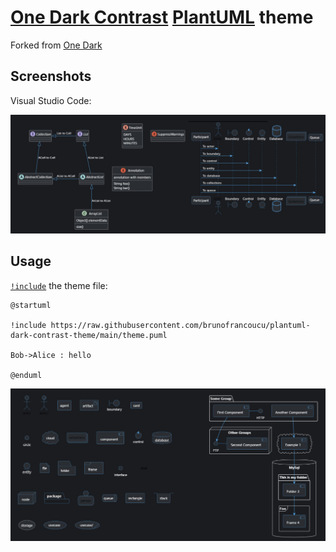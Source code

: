 # [One Dark Contrast](https://github.com/brunofrancoucu/plantuml-dark-contrast-theme) [PlantUML](https://plantuml.com) theme

Forked from [One Dark](https://github.com/atom/atom/tree/v1.53.0/packages/one-dark-ui)

## Screenshots

<!-- JetBrains:

![Screenshot of WebStorm with PlantUML diagram code in left pane and diagram preview with One Dark PlantUML theme in right pane](docs/ide-screenshots/jetbrains.png) -->

Visual Studio Code:

<!-- ![Screenshot of Visual Studio Code with PlantUML diagram code in left pane and diagram preview with One Dark PlantUML theme in right pane](docs/ide-screenshots/vs-code.png) -->

![Screenshot of Visual Studio Code with PlantUML diagram code in left pane and diagram preview with One Dark PlantUML theme in right pane, PlantUML class diagram with One Dark Theme](docs/example-1.JPG)

## Usage

[`!include`](https://plantuml.com/preprocessing#393335a6fd28a804) the theme file:

```puml
@startuml

!include https://raw.githubusercontent.com/brunofrancoucu/plantuml-dark-contrast-theme/main/theme.puml

Bob->Alice : hello

@enduml
```
![Screenshot of Visual Studio Code with PlantUML diagram code in left pane and diagram preview with One Dark PlantUML theme in right pane, PlantUML class diagram with One Dark Theme](docs/example-2.JPG)